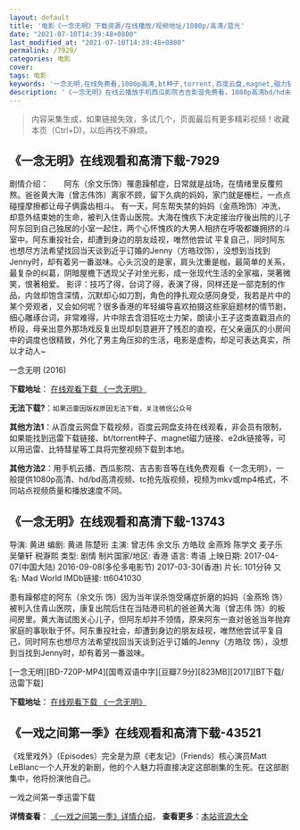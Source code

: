 ```yaml
---
layout: default
title: '电影《一念无明》下载资源/在线播放/视频地址/1080p/高清/蓝光'
date: "2021-07-10T14:39:48+0800"
last_modified_at: "2021-07-10T14:39:48+0800"
permalink: /7929/
categories: 电影
cover:
tags: 电影
keywords: '一念无明,在线免费看,1080p高清,bt种子,torrent,百度云盘,magnet,磁力链,迅雷下载资源'
description: '《一念无明》在线云播放手机西瓜影院吉吉影音免费看，1080p高清bd/hd未删减完整版和tc抢先枪版，mkv/mp4格式，附带bt/torrent种子、magnet/磁力链、百度云盘、网盘资源迅雷下载链接'
---
```


>内容采集生成，如果链接失效，多试几个，页面最后有更多精彩视频！收藏本页（Ctrl+D)，以后再找不麻烦。


## 《一念无明》在线观看和高清下载-7929

剧情介绍：　　阿东（余文乐饰）罹患躁郁症，日常就是战场，在情绪里反覆煎熬。爸爸黄大海（曾志伟饰）离家不顾，留下久病的妈妈，家门就是栅栏，一点点碰撞摩擦都让母子俩露齿相斗。 有一天，阿东帮失禁的妈妈（金燕玲饰）冲洗，却意外结束她的生命，被判入住青山医院。大海在愧疚下决定接治疗後出院的儿子阿东回到自己独居的小室一起住，两个心怀愧疚的大男人相挤在呼吸都嫌拥挤的斗室中。阿东重投社会，却遭到身边的朋友歧视，唯然他尝试 平复自己，同时阿东也想尽方法希望找回当天谈到近乎订婚的Jenny（方皓玟饰），没想到当找到Jenny时，却有着另一番滋味。心头沉没的是家，肩头沈重是枷，最简单的关系，最复杂的纠葛，阴暗屋檐下透现父子对坐光影，成一张现代生活的全家福，哭著微笑，恨著相爱。 影评：技巧了得，台词了得，表演了得，同样还是一部克制的作品，内敛却饱含深情，沉默却心如刀割，角色的挣扎观众感同身受，我若是片中的某个旁观者，又会如何呢？很多香港的年轻编导喜欢拍摄这些家庭题材的情节剧，细心雕琢台词，非常难得，片中除去含泪狂吃士力架，朗读小王子这类直戳泪点的桥段，母亲出意外那场戏反复出现却刻意避开了残忍的直视，在父亲逼仄的小房间中的调度也很精致，外化了男主角压抑的生活，电影是虚构，却足可表达真实，所以才动人~


一念无明 (2016)

**下载地址**： [在线观看下载 《一念无明》](https://www.btbtdy.me/btdy/dy10511.html) 


**无法下载?**：`如果迅雷因版权原因无法下载，关注微信公众号 `

**其他方法1**：从百度云网盘下载视频，百度云网盘支持在线观看，非会员有限制，如果能找到迅雷下载链接、bt/torrent种子、magnet磁力链接、e2dk链接等，可以用迅雷、比特彗星等工具将完整视频下载到本地。

**其他方法2**：用手机云播、西瓜影院、吉吉影音等在线免费观看《一念无明》，一般提供1080p高清、hd/bd高清视频、tc抢先版视频，视频为mkv或mp4格式，不同站点视频质量和播放速度不同。


## 《一念无明》在线观看和高清下载-13743

导演: 黄进 编剧: 黄进 陈楚珩 主演: 曾志伟 余文乐 方皓玟 金燕玲 陈学文 麦子乐 吴肇轩 税瀞熙 类型: 剧情 制片国家/地区: 香港 语言: 粤语 上映日期: 2017-04-07(中国大陆) 2016-09-08(多伦多电影节) 2017-03-30(香港) 片长: 101分钟 又名: Mad World IMDb链接: tt6041030

患有躁郁症的阿东（余文乐 饰）因为当年误杀饱受痛症折磨的妈妈（金燕玲 饰）被判入住青山医院，康复出院后住在当陆港司机的爸爸黄大海（曾志伟 饰）的板间房里。黄大海试图关心儿子，但阿东却并不领情，原来阿东一直对爸爸当年抛弃家庭的事耿耿于怀。阿东重投社会，却遭到身边的朋友歧视，唯然他尝试平复自己，同时阿东也想尽方法希望找回当天谈到近乎订婚的Jenny（方皓玟 饰），没想到当找到Jenny时，却有着另一番滋味。


[一念无明][BD-720P-MP4][国粤双语中字][豆瓣7.9分][823MB][2017][BT下载/迅雷下载]

**下载地址**： [在线观看下载 《一念无明》](https://www.btdx8.com/torrent/ynwm_2017.html) 


## 《一戏之间第一季》在线观看和高清下载-43521

《戏里戏外》（Episodes）完全是为原《老友记》（Friends）核心演员Matt LeBlanc一个人开发的新剧，他的个人魅力将直接决定这部剧集的生死。在这部剧集中，他将扮演他自己。


一戏之间第一季迅雷下载

**详情查看**： [《一戏之间第一季》详情介绍](/movie/43521/)， **查看更多**：[本站资源大全](/movie/t/all/)


